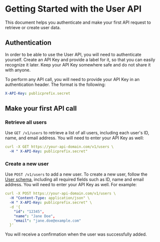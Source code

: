 # Getting Started with the User API

This document helps you authenticate and make your first API request to retrieve or create user data.

## Authentication

In order to be able to use the User API, you will need to authenticate yourself.
Create an API Key and provide a label for it, so that you can easily recognize it later.
Keep your API Key somewhere safe and do not share it with anyone.

To perform any API call, you will need to provide your API Key in an authentication header.
The format is the following:
```yaml
X-API-Key: publicprefix.secret
```

## Make your first API call

### Retrieve all users
Use `GET /v1/users` to retrieve a list of all users, including each user's ID, name, and email address. You will need to enter your API Key as well:
```yaml
curl -X GET https://your-api-domain.com/v1/users \
  -H " X-API-Key: publicprefix.secret"
```

### Create a new user
Use `POST /v1/users` to add a new user. To create a new user, follow the [User schema](../reference/users.md#User-schema), including all required fields such as ID, name and email address.
You will need to enter your API Key as well. For example:
```yaml
curl -X POST https://your-api-domain.com/v1/users \
  -H "Content-Type: application/json" \
  -H " X-API-Key: publicprefix.secret" \
  -d '{
    "id": "12345",
    "name": "Jane Doe",
    "email": "jane.doe@example.com"
  }'
```

You will receive a confirmation when the user was successfully added.
